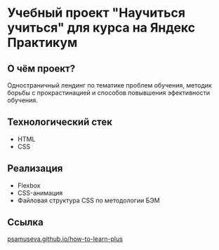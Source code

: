 # Учебный проект "Научиться учиться" для курса на Яндекс Практикум

## О чём проект?

Одностраничный лендинг по тематике проблем обучения, методик борьбы с прокрастинацией и способов повывшения эфективности обучения.

## Технологический стек

* HTML
* CSS

## Реализация

- Flexbox
- CSS-анимация
- Файловая структура CSS по методологии БЭМ

## Ссылка

[psamuseva.github.io/how-to-learn-plus](https://psamuseva.github.io/how-to-learn-plus/)
